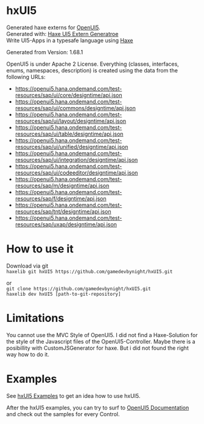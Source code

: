 # hxUI5
Generated haxe externs for [OpenUI5](https://openui5.hana.ondemand.com/).   
Generated with: [Haxe UI5 Extern Generatroe](https://github.com/gamedevbynight/hxUI5Generator)  
Write UI5-Apps in a typesafe language using [Haxe](https://haxe.org/)

Generated from Version:
1.68.1 

OpenUI5 is under Apache 2 License.
Everything (classes, interfaces, enums, namespaces, description) is created using the data from the following URLs:
* https://openui5.hana.ondemand.com/test-resources/sap/ui/core/designtime/api.json
* https://openui5.hana.ondemand.com/test-resources/sap/ui/commons/designtime/api.json
* https://openui5.hana.ondemand.com/test-resources/sap/ui/layout/designtime/api.json
* https://openui5.hana.ondemand.com/test-resources/sap/ui/table/designtime/api.json
* https://openui5.hana.ondemand.com/test-resources/sap/ui/unified/designtime/api.json
* https://openui5.hana.ondemand.com/test-resources/sap/ui/integration/designtime/api.json
* https://openui5.hana.ondemand.com/test-resources/sap/ui/codeeditor/designtime/api.json
* https://openui5.hana.ondemand.com/test-resources/sap/m/designtime/api.json
* https://openui5.hana.ondemand.com/test-resources/sap/f/designtime/api.json
* https://openui5.hana.ondemand.com/test-resources/sap/tnt/designtime/api.json
* https://openui5.hana.ondemand.com/test-resources/sap/uxap/designtime/api.json

# How to use it
Download via git  
``` haxelib git hxUI5 https://github.com/gamedevbynight/hxUI5.git ```

or  
``` git clone https://github.com/gamedevbynight/hxUI5.git ```  
``` haxelib dev hxUI5 [path-to-git-repository] ```

# Limitations
You cannot use the MVC Style of OpenUI5. I did not find a Haxe-Solution for the style of the Javascript files of the OpenUI5-Controller. Maybe there is a posibillity with CustomJSGenerator for haxe. But i did not found the right way how to do it. 

# Examples
See [hxUI5 Examples](https://github.com/gamedevbynight/hxUI5-Examples.git) to get an idea how to use hxUI5.

After the hxUI5 examples, you can try to surf to [OpenUI5 Documentation](https://openui5.hana.ondemand.com/#/topic) and check out the samples for every Control.

